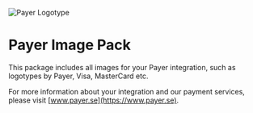 ![Payer Logotype](http://payer.se/public/PAYER_SUSTAINABLE_PAYMENTS_LOGO.png)

# Payer Image Pack

This package includes all images for your Payer integration, such as logotypes by Payer, Visa, MasterCard etc.

For more information about your integration and our payment services, please visit [www.payer.se](https://www.payer.se).
